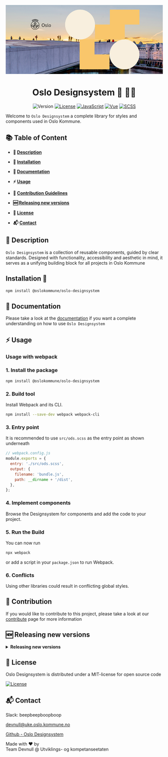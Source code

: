 ![Oslo Designsystem Banner](./src/assets/images/Facebook1.jpg)

<h1 align="center">Oslo Designsystem 🎨 🧑‍🎨</h1>

<div align="center">

![Version](https://img.shields.io/badge/Version-1.0.0-blue?style=for-the-badge&logo=rocket&label=Version)
[![License](https://img.shields.io/badge/License-MIT-green?style=for-the-badge&logo=open-source-initiative&label=License)](https://opensource.org/licenses/MIT)
[![JavaScript](https://img.shields.io/badge/JS-F7DF1E?style=for-the-badge&logo=javascript&logoColor=ffffff&label=JavaScript)](https://developer.mozilla.org/en-US/docs/Web/JavaScript)
[![Vue](https://img.shields.io/badge/Vue-2.x-green?style=for-the-badge&logo=vue.js&label=Vue)](https://v2.vuejs.org/)
[![SCSS](https://img.shields.io/badge/SCSS-CC6699?style=for-the-badge&logo=sass&logoColor=ffffff&label=Sassy)](https://sass-lang.com/)

</div>

Welcome to `Oslo Designsystem` a complete library for styles and components used in Oslo Kommune.

## 📚 Table of Content

- **🎯 [Description](#description)**

- **🚀 [Installation](#installation)**
- **📑 [Documentation](#documentation)**
- **⚡ [Usage](#usage)**
- **🤝 [Contribution Guidelines](#contribution-guidelines)**
- **🆕 [Releasing new versions](#🆕-releasing-new-versions)**
- **📜 [License](#license)**
- **📬 [Contact](#contact)**

## 🎯 Description

`Oslo Designsystem` is a collection of reusable components, guided by clear standards. Designed with functionality, accessibility and aesthetic in mind, it serves as a unifying building block for all projects in Oslo Kommune

## Installation 🚀

```bash
npm install @oslokommune/oslo-designsystem
```

## 📑 Documentation

Please take a look at the [documentation](https://designsystem.oslo.kommune.no/#/getting_started-basics) if you want a complete understanding on how to use `Oslo Designsystem`

## ⚡ Usage

### Usage with webpack

### 1. Install the package

```bash
npm install @oslokommune/oslo-designsystem
```

### 2. Build tool

Install Webpack and its CLI.

```bash
npm install --save-dev webpack webpack-cli
```

### 3. Entry point

It is recommended to use `src/ods.scss` as the entry point as shown underneath

```js
// webpack.config.js
module.exports = {
  entry: './src/ods.scss',
  output: {
    filename: 'bundle.js',
    path: __dirname + '/dist',
  },
};
```

### 4. Implement components

Browse the Designsystem for components and add the code to your project.

### 5. Run the Build

You can now run

```bash
npx webpack
```

or add a script in your `package.json` to run Webpack.

### 6. Conflicts

Using other libraries could result in conflicting global styles.

## 🤝 Contribution

If you would like to contribute to this project, please take a look at our [contribute](https://designsystem.oslo.kommune.no/#/getting_started-contribute-basics) page for more information

## 🆕 Releasing new versions

<details>
  <summary><b>Releasing new versions</b></summary>

### Test

1. Merge pull request into test
2. Push test branch
3. CI/CD will make the test branch available at test.designsystem.ukeweb.io

### Production

1. Git pull
2. Update package.json with new version
3. Update CHANGELOG.md
4. Commit and push
5. Create new release at github.com with the same version as in package.json
6. CI/CD workflows will make new versioned CSS and font files available on CDN

## Icons

If used directly in stylesheet characters might change so you need to use map `content: map-get(icon-map.$icons, "chevron-right")`

### Generate Icon Font

1. Add/remove icon SVG/s in assets directory `/src/assets/icons`
2. Run icon build script `npm run build:icons`
3. New fonts, CSS & docs are automatically generated
4. Add new icons to general/icons/icons.html
5. Commit and carry on
</details>

## 📜 License

Oslo Designsystem is distributed under a MIT-license for open source code

[![License](https://img.shields.io/badge/License-MIT-green?style=for-the-badge&logo=open-source-initiative&label=Open%20Source)](https://opensource.org/licenses/MIT)

## 📬 Contact

Slack: beepbeepboopboop

devnull@uke.oslo.kommune.no

[Github - Oslo Designsystem](https://github.com/oslokommune/ukeweb_designsystem)

Made with ♥ by </br>
Team Devnull @ Utviklings- og kompetanseetaten
